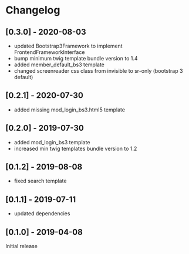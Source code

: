 # Changelog

## [0.3.0] - 2020-08-03
- updated Bootstrap3Framework to implement FrontendFrameworkInterface 
- bump minimum twig template bundle version to 1.4
- added member_default_bs3 template
- changed screenreader css class from invisible to sr-only (bootstrap 3 default)

## [0.2.1] - 2020-07-30
- added missing mod_login_bs3.html5 template

## [0.2.0] - 2019-07-30
- added mod_login_bs3 template
- increased min twig templates bundle version to 1.2

## [0.1.2] - 2019-08-08

- fixed search template

## [0.1.1] - 2019-07-11

- updated dependencies

## [0.1.0] - 2019-04-08

Initial release